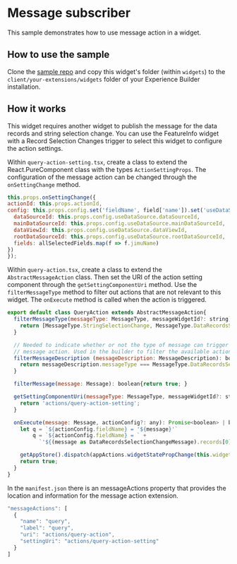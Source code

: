 # Message subscriber

This sample demonstrates how to use message action in a widget.

## How to use the sample
Clone the [sample repo](https://github.com/esri/arcgis-experience-builder-sdk-resources) and copy this widget's folder (within `widgets`) to the `client/your-extensions/widgets` folder of your Experience Builder installation.

## How it works
This widget requires another widget to publish the message for the data records and string selection change. You can use the FeatureInfo widget with a Record Selection Changes trigger to select this widget to configure the action settings. 

Within `query-action-setting.tsx`, create a class to extend the React.PureComponent class with the types `ActionSettingProps`. The configuration of the message action can be changed through the `onSettingChange` method.

  ```javascript
this.props.onSettingChange({
  actionId: this.props.actionId,
  config: this.props.config.set('fieldName', field['name']).set('useDataSource',{
    dataSourceId: this.props.config.useDataSource.dataSourceId,
    mainDataSourceId: this.props.config.useDataSource.mainDataSourceId,
    dataViewId: this.props.config.useDataSource.dataViewId,
    rootDataSourceId: this.props.config.useDataSource.rootDataSourceId,
    fields: allSelectedFields.map(f => f.jimuName)
  })
});

```

Within `query-action.tsx`, create a class to extend the `AbstractMessageAction` class. Then set the URI of the action setting component through the `getSettingComponentUri` method. Use the `filterMessageType` method to filter out actions that are not relevant to this widget. The `onExecute` method is called when the action is triggered.
```javascript
export default class QueryAction extends AbstractMessageAction{
  filterMessageType(messageType: MessageType, messageWidgetId?: string): boolean{
    return [MessageType.StringSelectionChange, MessageType.DataRecordsSelectionChange].indexOf(messageType) > -1;
  }

  // Needed to indicate whether or not the type of message can trigger the filter
  // message action. Used in the builder to filter the available actions.
  filterMessageDescription (messageDescription: MessageDescription): boolean {
    return messageDescription.messageType === MessageType.DataRecordsSelectionChange
  }

  filterMessage(message: Message): boolean{return true; }

  getSettingComponentUri(messageType: MessageType, messageWidgetId?: string): string {
    return 'actions/query-action-setting';
  }

  onExecute(message: Message, actionConfig?: any): Promise<boolean> | boolean{
    let q = `${actionConfig.fieldName} = '${message}'`
        q = `${actionConfig.fieldName} = ` +
          `'${(message as DataRecordsSelectionChangeMessage).records[0].getFieldValue(actionConfig.fieldName)}'`

    getAppStore().dispatch(appActions.widgetStatePropChange(this.widgetId, 'queryString', q));
    return true;
  }
}

```

In the `manifest.json` there is an messageActions property that provides the location and information for the message action extension.
```javascript
"messageActions": [
  {
    "name": "query",
    "label": "query",
    "uri": "actions/query-action",
    "settingUri": "actions/query-action-setting"
  }
]
```
